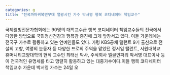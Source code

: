 ```yaml
---
categories: g
title: "전국까마귀복면무대 열광시킨 가수 박서영 행복 코디네이터 책임교수"
---
```

국제웰빙전문가협회에는 90명의 대학교수급 행복 코디네이터 책임교수들의 전국에서 다양한 방법으로 국민정신건강과 행복감 증진에 크게 앞장서고 있다. 이들 가운데에는 전국구 가수로 활동하고 있는 연예인들도 있다. 가령 KBS공채 탤런트 9기 출신으로 전설의 고향, 여명의 눈동자 등 다양한 프로의 주역을 맡았던 정서임 탤런트, 서원대학교 휴머니티교양대학의 현직 교수인 최태선 박사, 주식회사 엘골인파워 박서영 대표이사 등이 전국적인 유명세를 타고 맹렬히 활동하고 있는 대중가수이다.이들 행복 코디네이터 책임교수 가운데 박서영 가수는 24일 오